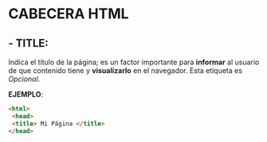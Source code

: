 #  **CABECERA HTML**

## - **TITLE:** 

Indica el título de la página; es un factor importante para **informar** al usuario de que contenido tiene y **visualizarlo** en el navegador. Esta etiqueta es *Opcional*.

**EJEMPLO**:
```HTML
<html>
 <head>
 <title> Mi Página </title>
</head>
```